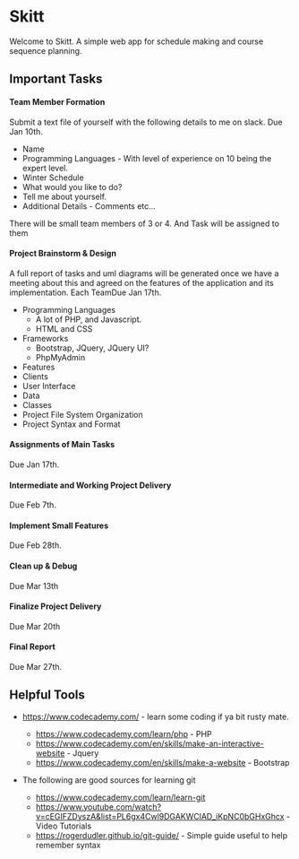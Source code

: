 # Skitt
Welcome to Skitt. A simple web app for schedule making and course sequence planning.

## Important Tasks

#### Team Member Formation
Submit a text file of yourself with the following details to me on slack. Due Jan 10th.
  + Name
  + Programming Languages - With level of experience on 10 being the expert level.
  + Winter Schedule
  + What would you like to do?
  + Tell me about yourself.
  + Additional Details - Comments etc...

There will be small team members of 3 or 4. And Task will be assigned to them
  
#### Project Brainstorm & Design
A full report of tasks and uml diagrams will be generated once we have a meeting about this and agreed on the features of the application and its implementation. Each TeamDue Jan 17th.
  + Programming Languages
    - A lot of PHP, and Javascript.
    - HTML and CSS
  + Frameworks
    - Bootstrap, JQuery, JQuery UI?
    - PhpMyAdmin
  + Features
  + Clients
  + User Interface
  + Data
  + Classes
  + Project File System Organization
  + Project Syntax and Format
  
#### Assignments of Main Tasks
Due Jan 17th.

#### Intermediate and Working Project Delivery
Due Feb 7th.

#### Implement Small Features
Due Feb 28th.

#### Clean up & Debug
Due Mar 13th

#### Finalize Project Delivery
Due Mar 20th

#### Final Report
Due Mar 27th.

## Helpful Tools
  + https://www.codecademy.com/ - learn some coding if ya bit rusty mate.
    - https://www.codecademy.com/learn/php - PHP
    - https://www.codecademy.com/en/skills/make-an-interactive-website - Jquery
    - https://www.codecademy.com/en/skills/make-a-website - Bootstrap

  + The following are good sources for learning git
    - https://www.codecademy.com/learn/learn-git 
    - https://www.youtube.com/watch?v=cEGIFZDyszA&list=PL6gx4Cwl9DGAKWClAD_iKpNC0bGHxGhcx - Video Tutorials
    - https://rogerdudler.github.io/git-guide/ - Simple guide useful to help remember syntax
